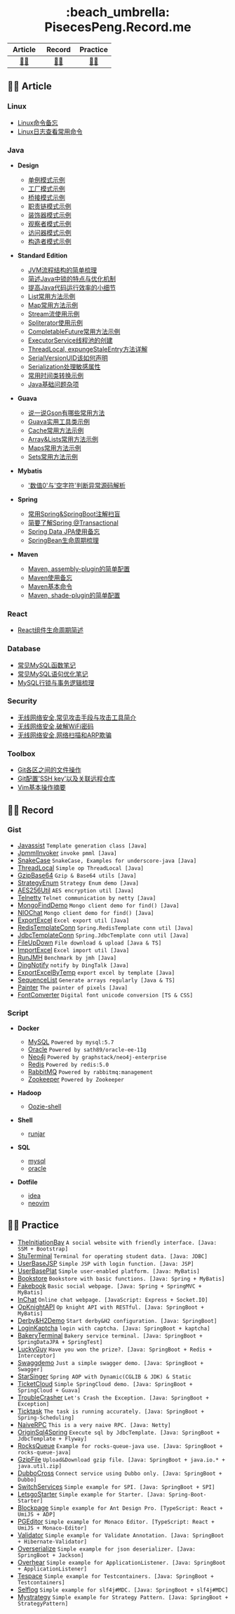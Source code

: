 <h1 align="center"> :beach_umbrella: PisecesPeng.Record.me </h1>

<div align="center">

| &nbsp;Article&nbsp; | &nbsp;Record&nbsp; | Practice |
| :---: | :---: | :---: |
| [:man_artist:](#man_artist-article) | [:man_technologist:](#man_technologist-record) | [:mountain_biking_man:](#mountain_biking_man-practice) |
  
</div>
  
## :man_artist: Article

### Linux

- [Linux命令备忘](https://github.com/PisecesPeng/ReinventTheWheel/tree/main/Article/Linux/Linux命令备忘.md)
- [Linux日志查看常用命令](https://github.com/PisecesPeng/ReinventTheWheel/tree/main/Article/Linux/Linux日志查看常用命令.md)

### Java

* **Design**

  - [单例模式示例](https://github.com/PisecesPeng/ReinventTheWheel/tree/main/Article/Java/Design/单例模式示例.md)
  - [工厂模式示例](https://github.com/PisecesPeng/ReinventTheWheel/tree/main/Article/Java/Design/工厂模式示例.md)
  - [桥接模式示例](https://github.com/PisecesPeng/ReinventTheWheel/tree/main/Article/Java/Design/桥接模式示例.md)
  - [职责链模式示例](https://github.com/PisecesPeng/ReinventTheWheel/tree/main/Article/Java/Design/职责链模式示例.md)
  - [装饰器模式示例](https://github.com/PisecesPeng/ReinventTheWheel/tree/main/Article/Java/Design/装饰器模式示例.md)
  - [观察者模式示例](https://github.com/PisecesPeng/ReinventTheWheel/tree/main/Article/Java/Design/观察者模式示例.md)
  - [访问器模式示例](https://github.com/PisecesPeng/ReinventTheWheel/tree/main/Article/Java/Design/访问器模式示例.md)
  - [构造者模式示例](https://github.com/PisecesPeng/ReinventTheWheel/tree/main/Article/Java/Design/构造者模式示例.md)

* **Standard Edition**

  - [JVM流程结构的简单梳理](https://github.com/PisecesPeng/ReinventTheWheel/tree/main/Article/Java/StandardEdition/JVM流程结构的简单梳理.md)
  - [简述Java中锁的特点与优化机制](https://github.com/PisecesPeng/ReinventTheWheel/tree/main/Article/Java/StandardEdition/简述Java中锁的特点与优化机制.md)
  - [提高Java代码运行效率的小细节](https://github.com/PisecesPeng/ReinventTheWheel/tree/main/Article/Java/StandardEdition/提高Java代码运行效率的小细节.md)
  - [List常用方法示例](https://github.com/PisecesPeng/ReinventTheWheel/tree/main/Article/Java/StandardEdition/List常用方法示例.md)
  - [Map常用方法示例](https://github.com/PisecesPeng/ReinventTheWheel/tree/main/Article/Java/StandardEdition/Map常用方法示例.md)
  - [Stream流使用示例](https://github.com/PisecesPeng/ReinventTheWheel/tree/main/Article/Java/StandardEdition/Stream流使用示例.md)
  - [Spliterator使用示例](https://github.com/PisecesPeng/ReinventTheWheel/tree/main/Article/Java/StandardEdition/Spliterator使用示例.md)
  - [CompletableFuture常用方法示例](https://github.com/PisecesPeng/ReinventTheWheel/tree/main/Article/Java/StandardEdition/CompletableFuture常用方法示例.md)
  - [ExecutorService线程池的创建](https://github.com/PisecesPeng/ReinventTheWheel/tree/main/Article/Java/StandardEdition/ExecutorService线程池的创建.md)
  - [ThreadLocal, expungeStaleEntry方法详解](https://github.com/PisecesPeng/ReinventTheWheel/tree/main/Article/Java/StandardEdition/ThreadLocal,%20expungeStaleEntry方法详解.md)
  - [SerialVersionUID该如何声明](https://github.com/PisecesPeng/ReinventTheWheel/tree/main/Article/Java/StandardEdition/SerialVersionUID该如何声明.md)
  - [Serialization处理敏感属性](https://github.com/PisecesPeng/ReinventTheWheel/tree/main/Article/Java/StandardEdition/Serialization处理敏感属性.md)
  - [常用时间类转换示例](https://github.com/PisecesPeng/ReinventTheWheel/tree/main/Article/Java/StandardEdition/常用时间类转换示例.md)
  - [Java基础问题杂项](https://github.com/PisecesPeng/ReinventTheWheel/tree/main/Article/Java/StandardEdition/Java基础问题杂项.md)

* **Guava**

  - [说一说Gson有哪些常用方法](https://github.com/PisecesPeng/ReinventTheWheel/tree/main/Article/Java/Guava/说一说Gson有哪些常用方法.md)
  - [Guava实用工具类示例](https://github.com/PisecesPeng/ReinventTheWheel/tree/main/Article/Java/Guava/Guava实用工具类示例.md)
  - [Cache常用方法示例](https://github.com/PisecesPeng/ReinventTheWheel/tree/main/Article/Java/Guava/Cache常用方法示例.md)
  - [Array&Lists常用方法示例](https://github.com/PisecesPeng/ReinventTheWheel/tree/main/Article/Java/Guava/Array&Lists常用方法示例.md)
  - [Maps常用方法示例](https://github.com/PisecesPeng/ReinventTheWheel/tree/main/Article/Java/Guava/Maps常用方法示例.md)
  - [Sets常用方法示例](https://github.com/PisecesPeng/ReinventTheWheel/tree/main/Article/Java/Guava/Sets常用方法示例.md)

* **Mybatis**

  - ['数值0'与'空字符'判断异常源码解析](https://github.com/PisecesPeng/ReinventTheWheel/tree/main/Article/Java/Mybatis/'数值0'与'空字符'判断异常源码解析.md)

* **Spring**

  - [常用Spring&SpringBoot注解扫盲](https://github.com/PisecesPeng/ReinventTheWheel/tree/main/Article/Java/Spring/常用Spring&SpringBoot注解扫盲.md)
  - [简要了解Spring @Transactional](https://github.com/PisecesPeng/ReinventTheWheel/tree/main/Article/Java/Spring/简要了解Spring%20@Transactional.md)
  - [Spring Data JPA使用备忘](https://github.com/PisecesPeng/ReinventTheWheel/tree/main/Article/Java/Spring/Spring%20Data%20JPA使用备忘.md)
  - [SpringBean生命周期梳理](https://github.com/PisecesPeng/ReinventTheWheel/tree/main/Article/Java/Spring/SpringBean生命周期梳理.md)

* **Maven**

  - [Maven, assembly-plugin的简单配置](https://github.com/PisecesPeng/ReinventTheWheel/tree/main/Article/Java/Maven/Maven,%20assembly-plugin的简单配置.md)
  - [Maven使用备忘](https://github.com/PisecesPeng/ReinventTheWheel/tree/main/Article/Java/Maven/Maven使用备忘.md)
  - [Maven基本命令](https://github.com/PisecesPeng/ReinventTheWheel/tree/main/Article/Java/Maven/Maven基本命令.md)
  - [Maven, shade-plugin的简单配置](https://github.com/PisecesPeng/ReinventTheWheel/tree/main/Article/Java/Maven/Maven,%20shade-plugin的简单配置.md)

### React

- [React组件生命周期简述](https://github.com/PisecesPeng/ReinventTheWheel/tree/main/Article/React/React组件生命周期简述.md)

### Database

- [常见MySQL函数笔记](https://github.com/PisecesPeng/ReinventTheWheel/tree/main/Article/Database/常见MySQL函数笔记.md)
- [常见MySQL语句优化笔记](https://github.com/PisecesPeng/ReinventTheWheel/tree/main/Article/Database/常见MySQL语句优化笔记.md)
- [MySQL行锁与事务逻辑梳理](https://github.com/PisecesPeng/ReinventTheWheel/tree/main/Article/Database/MySQL行锁与事务逻辑梳理.md)

### Security

- [无线网络安全,常见攻击手段与攻击工具简介](https://github.com/PisecesPeng/ReinventTheWheel/tree/main/Article/Security/无线网络安全,常见攻击手段与攻击工具简介.md)
- [无线网络安全,破解WiFi密码](https://github.com/PisecesPeng/ReinventTheWheel/tree/main/Article/Security/无线网络安全,破解WiFi密码.md)
- [无线网络安全,网络扫描和ARP欺骗](https://github.com/PisecesPeng/ReinventTheWheel/tree/main/Article/Security/无线网络安全,网络扫描和ARP欺骗.md)

### Toolbox

- [Git各区之间的文件操作](https://github.com/PisecesPeng/ReinventTheWheel/tree/main/Article/Toolbox/Git各区之间的文件操作.md)
- [Git配置'SSH key'以及关联远程仓库](https://github.com/PisecesPeng/ReinventTheWheel/tree/main/Article/Toolbox/Git配置'SSH%20key'以及关联远程仓库.md)
- [Vim基本操作摘要](https://github.com/PisecesPeng/ReinventTheWheel/tree/main/Article/Toolbox/Vim基本操作摘要.md)

## :man_technologist: Record

### Gist 

- [Javassist](https://github.com/PisecesPeng/ReinventTheWheel/tree/main/Record/Gist/Javassist) ``` Template generation class [Java] ```
- [JpmmlInvoker](https://github.com/PisecesPeng/ReinventTheWheel/tree/main/Record/Gist/JpmmlInvoker) ``` invoke pmml [Java] ```
- [SnakeCase](https://github.com/PisecesPeng/ReinventTheWheel/tree/main/Record/Gist/SnakeCase) ``` SnakeCase, Examples for underscore-java [Java] ```
- [ThreadLocal](https://github.com/PisecesPeng/ReinventTheWheel/tree/main/Record/Gist/ThreadLocal) ``` Simple op ThreadLocal [Java] ```
- [GzipBase64](https://github.com/PisecesPeng/ReinventTheWheel/tree/main/Record/Gist/GzipBase64) ``` Gzip & Base64 utils [Java] ```
- [StrategyEnum](https://github.com/PisecesPeng/ReinventTheWheel/tree/main/Record/Gist/StrategyEnum) ``` Strategy Enum demo [Java] ```
- [AES256Util](https://github.com/PisecesPeng/ReinventTheWheel/tree/main/Record/Gist/AES256Util) ``` AES encryption util [Java] ```
- [Telnetty](https://github.com/PisecesPeng/ReinventTheWheel/tree/main/Record/Gist/Telnetty) ``` Telnet communication by netty [Java] ```
- [MongoFindDemo](https://github.com/PisecesPeng/ReinventTheWheel/tree/main/Record/Gist/MongoFindDemo) ``` Mongo client demo for find() [Java] ```
- [NIOChat](https://github.com/PisecesPeng/ReinventTheWheel/tree/main/Record/Gist/NIOChat) ``` Mongo client demo for find() [Java] ```
- [ExportExcel](https://github.com/PisecesPeng/ReinventTheWheel/tree/main/Record/Gist/ExportExcel) ``` Excel export util [Java] ```
- [RedisTemplateConn](https://github.com/PisecesPeng/ReinventTheWheel/tree/main/Record/Gist/RedisTemplateConn) ``` Spring.RedisTemplate conn util [Java] ```
- [JdbcTemplateConn](https://github.com/PisecesPeng/ReinventTheWheel/tree/main/Record/Gist/JdbcTemplateConn) ``` Spring.JdbcTemplate conn util [Java] ```
- [FileUpDown](https://github.com/PisecesPeng/ReinventTheWheel/tree/main/Record/Gist/FileUpDown) ``` File download & upload [Java & TS] ```
- [ImportExcel](https://github.com/PisecesPeng/ReinventTheWheel/tree/main/Record/Gist/ImportExcel) ``` Excel import util [Java] ```
- [RunJMH](https://github.com/PisecesPeng/ReinventTheWheel/tree/main/Record/Gist/RunJMH) ``` Benchmark by jmh [Java] ```
- [DingNotify](https://github.com/PisecesPeng/ReinventTheWheel/tree/main/Record/Gist/DingNotify) ``` notify by DingTalk [Java] ```
- [ExportExcelByTemp](https://github.com/PisecesPeng/ReinventTheWheel/tree/main/Record/Gist/ExportExcelByTemp) ``` export excel by template [Java] ```
- [SequenceList](https://github.com/PisecesPeng/ReinventTheWheel/tree/main/Record/Gist/SequenceList) ``` Generate arrays regularly [Java & TS] ```
- [Painter](https://github.com/PisecesPeng/ReinventTheWheel/tree/main/Record/Gist/Painter) ``` The painter of pixels [Java] ```
- [FontConverter](https://github.com/PisecesPeng/ReinventTheWheel/tree/main/Record/Gist/FontConverter) ` Digital font unicode conversion [TS & CSS] `

### Script

* **Docker**

  - [MySQL](https://github.com/PisecesPeng/ReinventTheWheel/tree/main/Record/Script/Docker/MySQL) ``` Powered by mysql:5.7 ```
  - [Oracle](https://github.com/PisecesPeng/ReinventTheWheel/tree/main/Record/Script/Docker/Oracle-ee-11g) ``` Powered by sath89/oracle-ee-11g ```
  - [Neo4j](https://github.com/PisecesPeng/ReinventTheWheel/tree/main/Record/Script/Docker/Neo4j-enterprise) ``` Powered by graphstack/neo4j-enterprise ```
  - [Redis](https://github.com/PisecesPeng/ReinventTheWheel/tree/main/Record/Script/Docker/Redis) ``` Powered by redis:5.0 ```
  - [RabbitMQ](https://github.com/PisecesPeng/ReinventTheWheel/tree/main/Record/Script/Docker/RabbitMQ) ``` Powered by rabbitmq:management ```
  - [Zookeeper](https://github.com/PisecesPeng/ReinventTheWheel/tree/main/Record/Script/Docker/Zookeeper) ``` Powered by Zookeeper ```

* **Hadoop**

  - [Oozie-shell](https://github.com/PisecesPeng/ReinventTheWheel/tree/main/Record/Script/Hadoop/Oozie-shell)

* **Shell**

  - [runjar](https://github.com/PisecesPeng/ReinventTheWheel/tree/main/Record/Script/Shell/runjar.sh)

* **SQL**

  - [mysql](https://github.com/PisecesPeng/ReinventTheWheel/tree/main/Record/Script/SQL/mysql.sql)
  - [oracle](https://github.com/PisecesPeng/ReinventTheWheel/tree/main/Record/Script/SQL/oracle.sql)

* **Dotfile**

  - [idea](https://github.com/PisecesPeng/ReinventTheWheel/tree/main/Record/Script/Dotfile/idea)
  - [neovim](https://github.com/PisecesPeng/ReinventTheWheel/tree/main/Record/Script/Dotfile/nvim)

## :mountain_biking_man: Practice

- [TheInitiationBay](https://github.com/PisecesPeng/ReinventTheWheel/tree/main/Practice/TheInitiationBay) ``` A social website with friendly interface. [Java: SSM + Bootstrap] ```
- [StuTerminal](https://github.com/PisecesPeng/ReinventTheWheel/tree/main/Practice/StuTerminal) ``` Terminal for operating student data. [Java: JDBC] ```
- [UserBaseJSP](https://github.com/PisecesPeng/ReinventTheWheel/tree/main/Practice/UserBaseJSP) ``` Simple JSP with login function. [Java: JSP] ```
- [UserBasePlat](https://github.com/PisecesPeng/ReinventTheWheel/tree/main/Practice/UserBasePlat) ``` Simple user-enabled platform. [Java: MyBatis] ```
- [Bookstore](https://github.com/PisecesPeng/ReinventTheWheel/tree/main/Practice/Bookstore) ``` Bookstore with basic functions. [Java: Spring + MyBatis] ```
- [Fakebook](https://github.com/PisecesPeng/ReinventTheWheel/tree/main/Practice/Fakebook) ``` Basic social webpage. [Java: Spring + SpringMVC + MyBatis] ```
- [InChat](https://github.com/PisecesPeng/ReinventTheWheel/tree/main/Practice/InChat) ``` Online chat webpage. [JavaScript: Express + Socket.IO] ```
- [OpKnightAPI](https://github.com/PisecesPeng/ReinventTheWheel/tree/main/Practice/OpKnightAPI) ``` Op knight API with RESTful. [Java: SpringBoot + MyBatis] ```
- [Derby&H2Demo](https://github.com/PisecesPeng/ReinventTheWheel/tree/main/Practice/Derby) ``` Start derby&H2 configuration. [Java: SpringBoot] ```
- [LoginKaptcha](https://github.com/PisecesPeng/ReinventTheWheel/tree/main/Practice/LoginKaptcha) ``` login with captcha. [Java: SpringBoot + kaptcha] ```
- [BakeryTerminal](https://github.com/PisecesPeng/ReinventTheWheel/tree/main/Practice/BakeryTerminal) ``` Bakery service terminal. [Java: SpringBoot + SpringDataJPA + SpringTest] ```
- [LuckyGuy](https://github.com/PisecesPeng/ReinventTheWheel/tree/main/Practice/LuckyGuy) ``` Have you won the prize?. [Java: SpringBoot + Redis + Interceptor] ```
- [Swaggdemo](https://github.com/PisecesPeng/ReinventTheWheel/tree/main/Practice/Swaggdemo) ``` Just a simple swagger demo. [Java: SpringBoot + Swagger] ```
- [StarSinger](https://github.com/PisecesPeng/ReinventTheWheel/tree/main/Practice/StarSinger) ``` Spring AOP with Dynamic(CGLIB & JDK) & Static ```
- [TicketCloud](https://github.com/PisecesPeng/ReinventTheWheel/tree/main/Practice/TicketCloud) ``` Simple SpringCloud demo. [Java: SpringBoot + SpringCloud + Guava] ```
- [TroubleCrasher](https://github.com/PisecesPeng/ReinventTheWheel/tree/main/Practice/TroubleCrasher) ``` Let's Crash the Exception. [Java: SpringBoot + Exception] ```
- [Ticktask](https://github.com/PisecesPeng/ReinventTheWheel/tree/main/Practice/Ticktask) ``` The task is running accurately. [Java: SpringBoot + Spring-Scheduling] ```
- [NaiveRPC](https://github.com/PisecesPeng/ReinventTheWheel/tree/main/Practice/NaiveRPC) ``` This is a very naive RPC. [Java: Netty] ```
- [OriginSql4Spring](https://github.com/PisecesPeng/ReinventTheWheel/tree/main/Practice/OriginSql4Spring) ``` Execute sql by JdbcTemplate. [Java: SpringBoot + JdbcTemplate + Flyway] ```
- [RocksQueue](https://github.com/PisecesPeng/ReinventTheWheel/tree/main/Practice/RocksQueue) ``` Example for rocks-queue-java use. [Java: SpringBoot + rocks-queue-java] ```
- [GzipFile](https://github.com/PisecesPeng/ReinventTheWheel/tree/main/Practice/GzipFile) ``` Upload&Download gzip file. [Java: SpringBoot + java.io.* + java.util.zip] ```
- [DubboCross](https://github.com/PisecesPeng/ReinventTheWheel/tree/main/Practice/DubboCross) ``` Connect service using Dubbo only. [Java: SpringBoot + Dubbo] ```
- [SwitchServices](https://github.com/PisecesPeng/ReinventTheWheel/tree/main/Practice/SwitchServices) ``` Simple example for SPI. [Java: SpringBoot + SPI] ```
- [LetsgoStarter](https://github.com/PisecesPeng/ReinventTheWheel/tree/main/Practice/LetsgoStarter) ``` Simple example for Starter. [Java: Spring-Boot-Starter] ```
- [Blockpage](https://github.com/PisecesPeng/ReinventTheWheel/tree/main/Practice/Blockpage) ``` Simple example for Ant Design Pro. [TypeScript: React + UmiJS + ADP] ```
- [PGEditor](https://github.com/PisecesPeng/ReinventTheWheel/tree/main/Practice/PGEditor) ``` Simple example for Monaco Editor. [TypeScript: React + UmiJS + Monaco-Editor] ```
- [Validator](https://github.com/PisecesPeng/ReinventTheWheel/tree/main/Practice/Validator) ``` Simple example for Validate Annotation. [Java: SpringBoot + Hibernate-Validator] ```
- [Overserialize](https://github.com/PisecesPeng/ReinventTheWheel/tree/main/Practice/Overserialize) ``` Simple example for json deserializer. [Java: SpringBoot + Jackson] ```
- [Overhear](https://github.com/PisecesPeng/ReinventTheWheel/tree/main/Practice/Overhear) ``` Simple example for ApplicationListener. [Java: SpringBoot + ApplicationListener] ```
- [Tespace](https://github.com/PisecesPeng/ReinventTheWheel/tree/main/Practice/Tespace) ``` Simple example for Testcontainers. [Java: SpringBoot + Testcontainers] ```
- [Selflog](https://github.com/PisecesPeng/ReinventTheWheel/tree/main/Practice/Selflog) ` Simple example for slf4j#MDC. [Java: SpringBoot + slf4j#MDC] `
- [Mystrategy](https://github.com/PisecesPeng/ReinventTheWheel/tree/main/Practice/Mystrategy) ` Simple example for Strategy Pattern. [Java: SpringBoot + StrategyPattern] `
